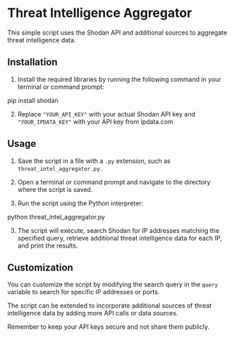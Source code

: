 # Threat Intelligence Aggregator

This simple script uses the Shodan API and additional sources to aggregate threat intelligence data.

## Installation

1. Install the required libraries by running the following command in your terminal or command prompt:

pip install shodan


2. Replace `"YOUR_API_KEY"` with your actual Shodan API key and `"YOUR_IPDATA_KEY"` with your API key from ipdata.com

## Usage

1. Save the script in a file with a `.py` extension, such as `threat_intel_aggregator.py`.

2. Open a terminal or command prompt and navigate to the directory where the script is saved.

3. Run the script using the Python interpreter:

python threat_intel_aggregator.py


3. The script will execute, search Shodan for IP addresses matching the specified query, retrieve additional threat intelligence data for each IP, and print the results.

## Customization

You can customize the script by modifying the search query in the `query` variable to search for specific IP addresses or ports.

The script can be extended to incorporate additional sources of threat intelligence data by adding more API calls or data sources.

Remember to keep your API keys secure and not share them publicly.
